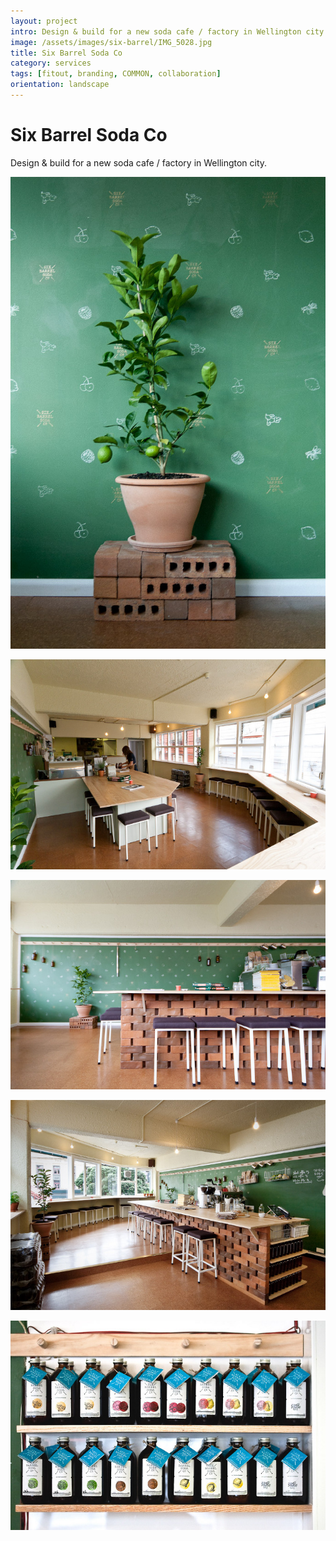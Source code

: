 ```yaml
---
layout: project
intro: Design & build for a new soda cafe / factory in Wellington city.
image: /assets/images/six-barrel/IMG_5028.jpg
title: Six Barrel Soda Co
category: services
tags: [fitout, branding, COMMON, collaboration]
orientation: landscape
---
```


# Six Barrel Soda Co

Design & build for a new soda cafe / factory in Wellington city.

![](/assets/images/six-barrel/IMG_4979.jpg)

![](/assets/images/six-barrel/IMG_5023.jpg)

![](/assets/images/six-barrel/IMG_5028.jpg)

![](/assets/images/six-barrel/IMG_5051.jpg)

![](/assets/images/six-barrel/IMG_5094.jpg)